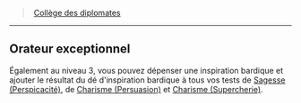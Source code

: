 ﻿---
!GenericItem
Name: Orateur exceptionnel
Id: bard_diplomats_hd.md#orateur-exceptionnel
ParentLink: bard_diplomats_hd.md#collège-des-diplomates
ParentName: Collège des diplomates
NameLevel: 2
Attributes: {}
AttributesDictionary: >+
  {}

---
> [Collège des diplomates](hd_bard_diplomats.md)

---

## Orateur exceptionnel

Également au niveau 3, vous pouvez dépenser une inspiration bardique et ajouter le résultat du dé d'inspiration bardique à tous vos tests de [Sagesse (Perspicacité)](hd_abilities_wisdom_perspicacite.md), de [Charisme (Persuasion)](hd_abilities_charisma_persuasion.md) et [Charisme (Supercherie)](hd_abilities_charisma_supercherie.md).

